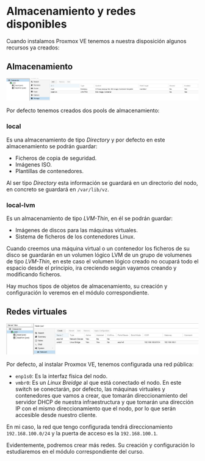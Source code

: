 # Almacenamiento y redes disponibles

Cuando instalamos Proxmox VE tenemos a nuestra disposición algunos recursos ya creados:

## Almacenamiento

![almacenamiento](img/almacenamiento.png)

Por defecto tenemos creados dos pools de almacenamiento:

### local

Es una almacenamiento de tipo *Directory* y por defecto en este almacenamiento se podrán guardar:

* Ficheros de copia de seguridad.
* Imágenes ISO.
* Plantillas de contenedores.

Al ser tipo *Directory* esta información se guardará en un directorio del nodo, en concreto se guardará en `/var/lib/vz`.

### local-lvm

Es un almacenamiento de tipo *LVM-Thin*, en él se podrán guardar:

* Imágenes de discos para las máquinas virtuales.
* Sistema de ficheros de los contenedores Linux.

Cuando creemos una máquina virtual o un contenedor los ficheros de su disco se guardarán en un volumen lógico LVM de un grupo de volumenes de tipo *LVM-Thin*, en este caso el volumen lógico creado no ocupará todo el espacio desde el principio, ira creciendo según vayamos creando y modificando ficheros.

Hay muchos tipos de objetos de almacenamiento, su creación y configuración lo veremos en el módulo correspondiente.

## Redes virtuales

![redes](img/redes.png)

Por defecto, al instalar Proxmox VE, tenemos configurada una red pública:

* `enp1s0`: Es la interfaz física del nodo.
* `vmbr0`: Es un *Linux Breidge* al que está conectado el nodo. En este switch se conectarán, por defecto, las máquinas virtuales y contenedores que vamos a crear, que tomarán direccionamiento del servidor DHCP de nuestra infraestructura y que tomarán una dirección IP con el mismo direccionamiento que el nodo, por lo que serán accesible desde nuestro cliente.

En mi caso, la red que tengo configurada tendrá direccionamiento `192.168.100.0/24` y la puerta de acceso es la `192.168.100.1`.

Evidentemente, podremos crear más redes. Su creación y configuración lo estudiaremos en el módulo correspondiente del curso.
